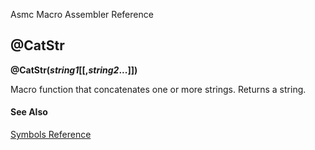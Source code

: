 Asmc Macro Assembler Reference

## @CatStr

**@CatStr(_string1_[[,_string2_...]])**

Macro function that concatenates one or more strings. Returns a string.

#### See Also

[Symbols Reference](readme.md)
